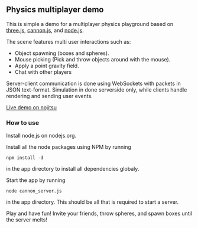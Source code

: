 ## Physics multiplayer demo

This is  simple a demo for a multiplayer physics playground based on [three.js](https://github.com/mrdoob/three.js), [cannon.js](https://github.com/schteppe/cannon.js), and [node.js](http://nodejs.org/).

The scene features multi user interactions such as:

 * Object spawning (boxes and spheres).
 * Mouse picking (Pick and throw objects around with the mouse).
 * Apply a point gravity field.
 * Chat with other players

Server-client communication is done using WebSockets with packets in JSON text-format. Simulation
in done serverside only, while clients handle rendering and sending user events.

[Live demo on nojitsu](http://pmb.jit.su/)

### How to use

Install node.js on nodejs.org. 

Install all the node packages using NPM by running
```
npm install -d
```
in the app directory to install all dependencies globaly.

Start the app by running
```
node cannon_server.js
```
in the app directory. This should be all that is required to start a server.

Play and have fun! Invite your friends, throw spheres, and spawn boxes until the server melts! 